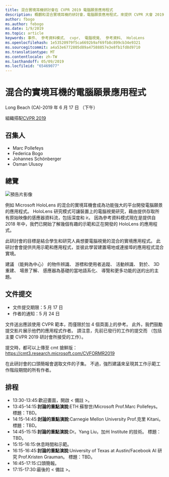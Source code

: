 ```yaml
---
title: 混合實境耳機研討會在 CVPR 2019 電腦願景應用程式
description: 概觀和混合實境耳機的研討會，電腦願景應用程式，來提供 CVPR 大會 2019 年 6 月的排程。
author: fbogo
ms.author: febogo
ms.date: 1/9/2019
ms.topic: article
keywords: 事件、 參考資料模式、 cvpr、 電腦視覺、 參考資料、 HoloLens
ms.openlocfilehash: 1e53520979f5ca6692b9af69fb8c899cb34e9321
ms.sourcegitcommit: a4a53e6772805d89a47588857e3e8fb1fd8d9710
ms.translationtype: MT
ms.contentlocale: zh-TW
ms.lasthandoff: 05/09/2019
ms.locfileid: "65469077"
---
```

# <a name="computer-vision-applications-for-mixed-reality-headsets"></a>混合的實境耳機的電腦願景應用程式
Long Beach (CA)-2019 年 6 月 17 日 （下午）

組織搭配[CVPR 2019](http://cvpr2019.thecvf.com/)

## <a name="organizers"></a>召集人
* Marc Pollefeys
* Federica Bogo
* Johannes Schönberger
* Osman Ulusoy

## <a name="overview"></a>總覽

![預告片影像](images/cvpr2019_teaser.jpg)

例如 Microsoft HoloLens 的混合的實境耳機會成為功能強大的平台開發電腦願景的應用程式。 HoloLens 研究模式可讓裝置上的電腦視覺研究，藉由提供存取所有原始映像的感應器資料流，包括深度和 ir。 因為參考資料模式現在是提供自 2018 年中，我們已開始了解幾個有趣的示範和正在開發的 HoloLens 的應用程式。 

此研討會的目標是結合學生和研究人員想要電腦視覺的混合的實境應用程式。 此研討會會提供共用示範和應用程式，並彼此學習建置場地或連接埠的應用程式混合實境。 

建議 （能夠為中心） 的物件辨識、 游標和使用者追蹤、 活動辨識、 對於、 3D 重建、 場景了解、 感應器為基礎的當地語系化、 導覽和更多功能的送的出的主題。

## <a name="paper-submission"></a>文件提交
* 文件提交期限：5 月 17 日
* 作者的通知：5 月 24 日

文件送出應該使用 CVPR 範本，而僅限於加 4 個頁面上的參考。 此外，我們鼓勵提交影片展示他們的應用程式作者。
請注意，先前已發行的工作的提交而 （包括主要 CVPR 2019 研討會所接受的工作）。 

提交時，都可以上傳至 cmt 搶鮮版： https://cmt3.research.microsoft.com/CVFORMR2019

在此研討會的口頭簡報會選取文件的子集。 不過，強烈建議來呈現其工作示範工作階段期間的所有作者。


## <a name="schedule"></a>排程
* 13:30-13:45:歡迎畫面，開啟 < 備註 >。
* 13:45-14:15:**討論的重點演說**:ETH 蘇黎世/Microsoft Prof.Marc Pollefeys。 標題：TBD。
* 14:15-14:45:**討論的重點演說**:Carnegie Mellon University Prof.克里 Kitani。 標題：TBD。
* 14:45-15:15:**討論的重點演說**:Dr。Yang Liu，加州 Institute 的技術。 標題：TBD。
* 15:15-16:15:休息時間和示範。
* 16:15-16:45:**討論的重點演說**:University of Texas at Austin/Facebook AI 研究 Prof.Kristen Grauman。 標題：TBD。
* 16:45-17:15:口頭簡報。
* 17:15-17:30:最後的 < 備註 >。
